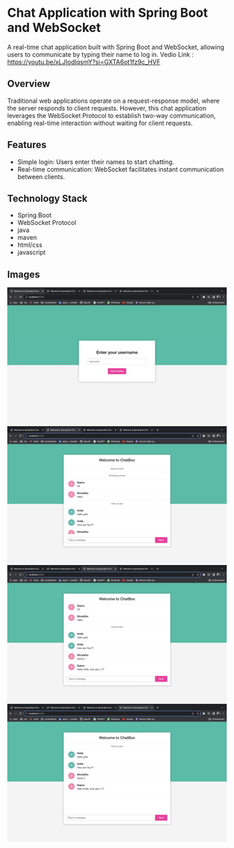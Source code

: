 
# Chat Application with Spring Boot and WebSocket

A real-time chat application built with Spring Boot and WebSocket, allowing users to communicate by typing their name to log in.
Vedio Link : https://youtu.be/xLJIodIqsmY?si=GXTA6ot1fz9c_HVF

## Overview

Traditional web applications operate on a request-response model, where the server responds to client requests. However, this chat application leverages the WebSocket Protocol to establish two-way communication, enabling real-time interaction without waiting for client requests.

## Features

- Simple login: Users enter their names to start chatting.
- Real-time communication: WebSocket facilitates instant communication between clients.

## Technology Stack

- Spring Boot
- WebSocket Protocol
- java
- maven
- html/css
- javascript

## Images

<img class="" src="images/img1.png"/>
<img class="" src="images/img2.png"/>
<img class="" src="images/img3.png"/>
<img class="" src="images/img4.png"/>
